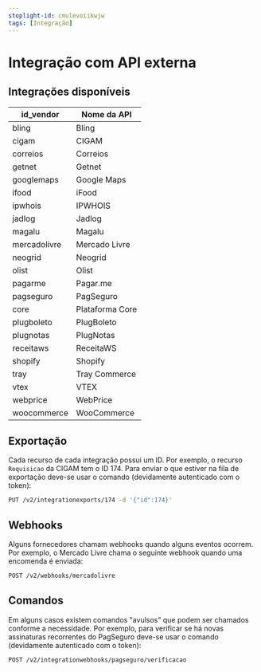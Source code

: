 ```yaml
---
stoplight-id: cmulevoiikwjw
tags: [Integração]
---
```


# Integração com API externa

## Integrações disponíveis

|id_vendor|Nome da API|
|---------|-----------|
|bling|Bling|
|cigam|CIGAM|
|correios|Correios|
|getnet|Getnet|
|googlemaps|Google Maps|
|ifood|iFood|
|ipwhois|IPWHOIS|
|jadlog|Jadlog|
|magalu|Magalu|
|mercadolivre|Mercado Livre|
|neogrid|Neogrid|
|olist|Olist|
|pagarme|Pagar.me|
|pagseguro|PagSeguro|
|core|Plataforma Core|
|plugboleto|PlugBoleto|
|plugnotas|PlugNotas|
|receitaws|ReceitaWS|
|shopify|Shopify|
|tray|Tray Commerce|
|vtex|VTEX|
|webprice|WebPrice|
|woocommerce|WooCommerce|

## Exportação

Cada recurso de cada integração possui um ID. Por exemplo, o recurso `Requisicao` da CIGAM tem o ID 174. Para enviar o que estiver na fila de exportação deve-se usar o comando (devidamente autenticado com o token):

```bash
PUT /v2/integrationexports/174 -d '{"id":174}'
```

## Webhooks

Alguns fornecedores chamam webhooks quando alguns eventos ocorrem. Por exemplo, o Mercado Livre chama o seguinte webhook quando uma encomenda é enviada:

```bash
POST /v2/webhooks/mercadolivre
```


## Comandos

Em alguns casos existem comandos "avulsos" que podem ser chamados conforme a necessidade. Por exemplo, para verificar se há novas assinaturas recorrentes do PagSeguro deve-se usar o comando (devidamente autenticado com o token):

```bash
POST /v2/integrationwebhooks/pagseguro/verificacao
```


